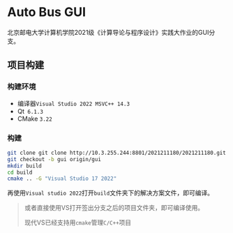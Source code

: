 # Auto Bus GUI

北京邮电大学计算机学院2021级《计算导论与程序设计》实践大作业的GUI分支。

## 项目构建

### 构建环境

- 编译器`Visual Studio 2022 MSVC++ 14.3`
- Qt` 6.1.3`
- CMake `3.22`

### 构建

```bash
git clone git clone http://10.3.255.244:8801/2021211180/2021211180.git
git checkout -b gui origin/gui
mkdir build
cd build
cmake .. -G "Visual Studio 17 2022"
```

再使用`Visual studio 2022`打开`build`文件夹下的解决方案文件，即可编译。

> 或者直接使用VS打开签出分支之后的项目文件夹，即可编译使用。
>
> 现代VS已经支持用`cmake`管理`C/C++`项目



